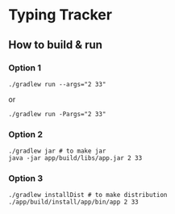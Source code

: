 # Typing Tracker

## How to build & run

### Option 1

```shell
./gradlew run --args="2 33"
```

or

```shell
./gradlew run -Pargs="2 33"
```

### Option 2

```shell
./gradlew jar # to make jar
java -jar app/build/libs/app.jar 2 33
```

### Option 3

```shell
./gradlew installDist # to make distribution
./app/build/install/app/bin/app 2 33
```
